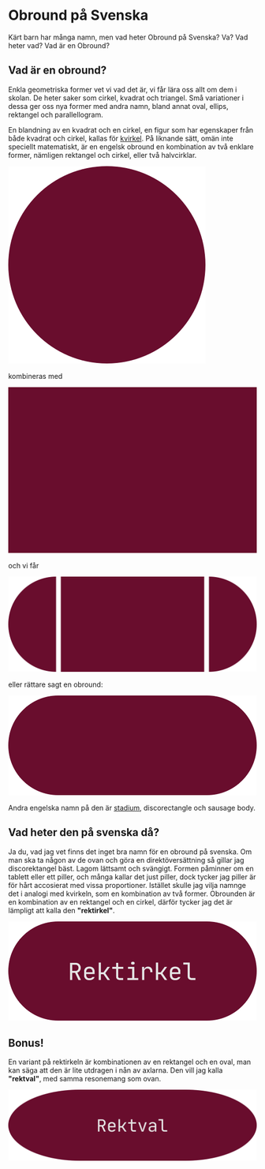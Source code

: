 # Obround på Svenska

Kärt barn har många namn, men vad heter Obround på Svenska? Va? Vad heter vad? Vad är en Obround?

## Vad är en obround?

Enkla geometriska former vet vi vad det är, vi får lära oss allt om dem i skolan. De heter saker som cirkel, kvadrat och triangel. Små variationer i dessa ger oss nya former med andra namn, bland annat oval, ellips, rektangel och parallellogram.

En blandning av en kvadrat och en cirkel, en figur som har egenskaper från både kvadrat och cirkel, kallas för [kvirkel](https://sv.wikipedia.org/wiki/Kvirkel). På liknande sätt, omän inte speciellt matematiskt, är en engelsk obround en kombination av två enklare former, nämligen rektangel och cirkel, eller två halvcirklar.

![Cirkel](./image/circle.svg)

kombineras med

![Rektangel](./image/rectangle.svg)

och vi får

![Obround bitar](./image/obround-parts.svg)

eller rättare sagt en obround:

![Obround](./image/obround.svg)

Andra engelska namn på den är [stadium](Stadium), discorectangle och sausage body.

## Vad heter den på svenska då?

Ja du, vad jag vet finns det inget bra namn för en obround på svenska. Om man ska ta någon av de ovan och göra en direktöversättning så gillar jag discorektangel bäst. Lagom lättsamt och svängigt. Formen påminner om en tablett eller ett piller, och många kallar det just piller, dock tycker jag piller är för hårt accosierat med vissa proportioner. Istället skulle jag vilja namnge det i analogi med kvirkeln, som en kombination av två former. Obrounden är en kombination av en rektangel och en cirkel, därför tycker jag det är lämpligt att kalla den **"rektirkel"**.

![Rektirkel](./image/rektirkel.svg)

## Bonus!

En variant på rektirkeln är kombinationen av en rektangel och en oval, man kan säga att den är lite utdragen i nån av axlarna. Den vill jag kalla **"rektval"**, med samma resonemang som ovan.

![Rektval](./image/rektval.svg)
